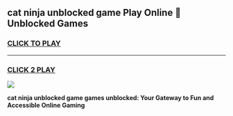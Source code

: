 
## cat ninja unblocked game Play Online 👋 Unblocked Games
<h3>
<a href="https://premium.freeplayer.one?title=cat_ninja_unblocked_game&ref=19F">CLICK TO PLAY</a></h3>
<hr>

<h3>
<a href="https://premium.freeplayer.one?title=cat_ninja_unblocked_game&ref=19F">CLICK 2 PLAY</a>
  
</h3>

<a href="https://premium.freeplayer.one?title=cat_ninja_unblocked_game&ref=19F"><img src="https://clearcache.store/games.png"></a>


**cat ninja unblocked game games unblocked: Your Gateway to Fun and Accessible Online Gaming**
